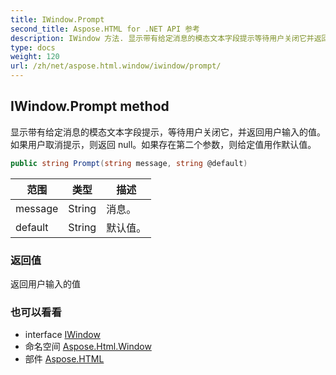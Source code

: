 ```yaml
---
title: IWindow.Prompt
second_title: Aspose.HTML for .NET API 参考
description: IWindow 方法. 显示带有给定消息的模态文本字段提示等待用户关闭它并返回用户输入的值如果用户取消提示则返回 null如果存在第二个参数则给定值用作默认值
type: docs
weight: 120
url: /zh/net/aspose.html.window/iwindow/prompt/
---
```

## IWindow.Prompt method

显示带有给定消息的模态文本字段提示，等待用户关闭它，并返回用户输入的值。如果用户取消提示，则返回 null。如果存在第二个参数，则给定值用作默认值。

```csharp
public string Prompt(string message, string @default)
```

| 范围 | 类型 | 描述 |
| --- | --- | --- |
| message | String | 消息。 |
| default | String | 默认值。 |

### 返回值

返回用户输入的值

### 也可以看看

* interface [IWindow](../)
* 命名空间 [Aspose.Html.Window](../../iwindow/)
* 部件 [Aspose.HTML](../../../)


